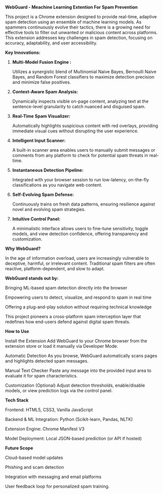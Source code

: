 **WebGuard - Meachine Learning Extention For Spam Prevention**

This project is a Chrome extension designed to provide real-time, adaptive spam detection using an ensemble of machine learning models. As spammers continuously evolve their tactics, there is a growing need for effective tools to filter out unwanted or malicious content across platforms. This extension addresses key challenges in spam detection, focusing on accuracy, adaptability, and user accessibility.

**Key Innovations:**

1. **Multi-Model Fusion Engine :**
   
     Utilizes a synergistic blend of Multinomial Naive Bayes, Bernoulli Naive Bayes, and Random Forest classifiers to maximize detection precision and minimize false positives.

2. **Context-Aware Spam Analysis:**

     Dynamically inspects visible on-page content, analyzing text at the sentence-level granularity to catch nuanced and disguised spam.

3. **Real-Time Spam Visualizer:**

     Automatically highlights suspicious content with red overlays, providing immediate visual cues without disrupting the user experience.

4. **Intelligent Input Scanner:**
   
     A built-in scanner area enables users to manually submit messages or comments from any platform to check for potential spam threats in real-time.

5. **Instantaneous Detection Pipeline:**

     Integrated with your browser session to run low-latency, on-the-fly classifications as you navigate web content.

6. **Self-Evolving Spam Defense:**

     Continuously trains on fresh data patterns, ensuring resilience against novel and evolving spam strategies.

7. **Intuitive Control Panel:**

     A minimalistic interface allows users to fine-tune sensitivity, toggle models, and view detection confidence, offering transparency and customization.

 **Why WebGuard?**

In the age of information overload, users are increasingly vulnerable to deceptive, harmful, or irrelevant content. Traditional spam filters are often reactive, platform-dependent, and slow to adapt.

**WebGuard stands out by:**

Bringing ML-based spam detection directly into the browser

Empowering users to detect, visualize, and respond to spam in real time

Offering a plug-and-play solution without requiring technical knowledge

This project pioneers a cross-platform spam interception layer that redefines how end-users defend against digital spam threats.

**How to Use**

Install the Extension
Add WebGuard to your Chrome browser from the extension store or load it manually via Developer Mode.

Automatic Detection
As you browse, WebGuard automatically scans pages and highlights detected spam messages.

Manual Text Checker
Paste any message into the provided input area to evaluate it for spam characteristics.

Customization (Optional)
Adjust detection thresholds, enable/disable models, or view prediction logs via the control panel.

**Tech Stack**

Frontend: HTML5, CSS3, Vanilla JavaScript

Backend & ML Integration: Python (Scikit-learn, Pandas, NLTK)

Extension Engine: Chrome Manifest V3

Model Deployment: Local JSON-based prediction (or API if hosted)

**Future Scope**

Cloud-based model updates

Phishing and scam detection

Integration with messaging and email platforms

User feedback loop for personalized spam training.
